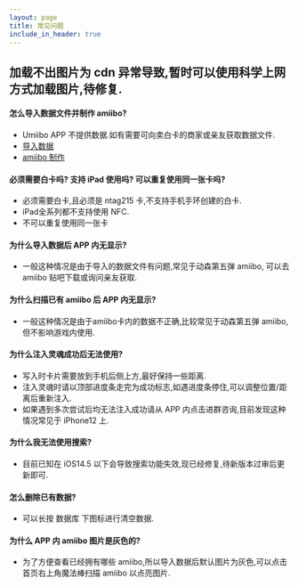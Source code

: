 ```yaml
---
layout: page
title: 常见问题
include_in_header: true
---
```


## 加载不出图片为 cdn 异常导致,暂时可以使用科学上网方式加载图片,待修复.

#### 怎么导入数据文件并制作 amiibo?
-  Umiibo APP 不提供数据.如有需要可向卖白卡的商家或亲友获取数据文件.
- [导入数据](https://www.bilibili.com/video/BV1vg411N7j5)
- [amiibo 制作](https://www.bilibili.com/video/BV1sg411A7By)

#### 必须需要白卡吗? 支持 iPad 使用吗? 可以重复使用同一张卡吗?
- 必须需要白卡,且必须是 ntag215 卡,不支持手机手环创建的白卡.
- iPad全系列都不支持使用 NFC.
- 不可以重复使用同一张卡

#### 为什么导入数据后 APP 内无显示?
- 一般这种情况是由于导入的数据文件有问题,常见于动森第五弹 amiibo, 可以去 amiibo 贴吧下载或询问亲友获取.

#### 为什么扫描已有 amiibo 后 APP 内无显示?
- 一般这种情况是由于amiibo卡内的数据不正确,比较常见于动森第五弹 amiibo,但不影响游戏内使用.

#### 为什么注入灵魂成功后无法使用?
- 写入时卡片需要放到手机后侧上方,最好保持一些距离.
- 注入灵魂时请以顶部进度条走完为成功标志,如遇进度条停住,可以调整位置/距离后重新注入.
- 如果遇到多次尝试后均无法注入成功请从 APP 内点击进群咨询,目前发现这种情况常见于 iPhone12 上.

#### 为什么我无法使用搜索?
- 目前已知在 iOS14.5 以下会导致搜索功能失效,现已经修复,待新版本过审后更新即可.

#### 怎么删除已有数据?
- 可以长按 数据库 下图标进行清空数据.

#### 为什么 APP 内 amiibo 图片是灰色的?
- 为了方便查看已经拥有哪些 amiibo,所以导入数据后默认图片为灰色,可以点击首页右上角魔法棒扫描 amiibo 以点亮图片.
<br>